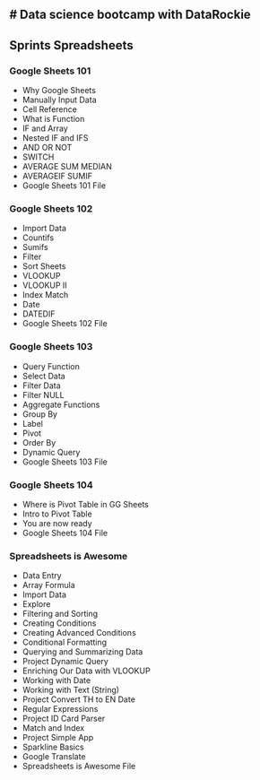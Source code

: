 **# Data science bootcamp with DataRockie**
-----------------------------------------
## Sprints Spreadsheets

### Google Sheets 101
- Why Google Sheets
- Manually Input Data
- Cell Reference
- What is Function
- IF and Array
- Nested IF and IFS
- AND OR NOT
- SWITCH
- AVERAGE SUM MEDIAN
- AVERAGEIF SUMIF
- Google Sheets 101 File

### Google Sheets 102
- Import Data
- Countifs
- Sumifs
- Filter
- Sort Sheets
- VLOOKUP
- VLOOKUP II
- Index Match
- Date
- DATEDIF
- Google Sheets 102 File

### Google Sheets 103
- Query Function
- Select Data
- Filter Data
- Filter NULL
- Aggregate Functions
- Group By
- Label
- Pivot
- Order By
- Dynamic Query
- Google Sheets 103 File

### Google Sheets 104
- Where is Pivot Table in GG Sheets
- Intro to Pivot Table
- You are now ready
- Google Sheets 104 File

### Spreadsheets is Awesome
- Data Entry
- Array Formula
- Import Data
- Explore
- Filtering and Sorting
- Creating Conditions
- Creating Advanced Conditions
- Conditional Formatting
- Querying and Summarizing Data
- Project Dynamic Query
- Enriching Our Data with VLOOKUP
- Working with Date
- Working with Text (String)
- Project Convert TH to EN Date
- Regular Expressions
- Project ID Card Parser
- Match and Index
- Project Simple App
- Sparkline Basics
- Google Translate
- Spreadsheets is Awesome File
